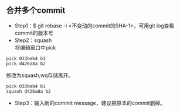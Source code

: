 ## 合并多个commit
- Step1：$ git rebase -i <不变动的commit的SHA-1>，可用git log查看commit的版本号
- Step2：squash\
将编辑窗口中pick
```
pick 033beb4 b1
pick d426a8a b2
```
修改为squash,wq存储离开。
```
pick 033beb4 b1
squash d426a8a b2
```
- Step3：输入新的commit message，建议把原本的commit删掉。

